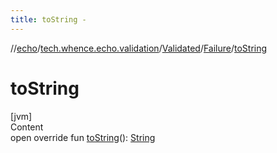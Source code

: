 ```yaml
---
title: toString -
---
```

//[echo](../../../index.md)/[tech.whence.echo.validation](../../index.md)/[Validated](../index.md)/[Failure](index.md)/[toString](to-string.md)



# toString  
[jvm]  
Content  
open override fun [toString](to-string.md)(): [String](https://kotlinlang.org/api/latest/jvm/stdlib/kotlin/-string/index.html)  



